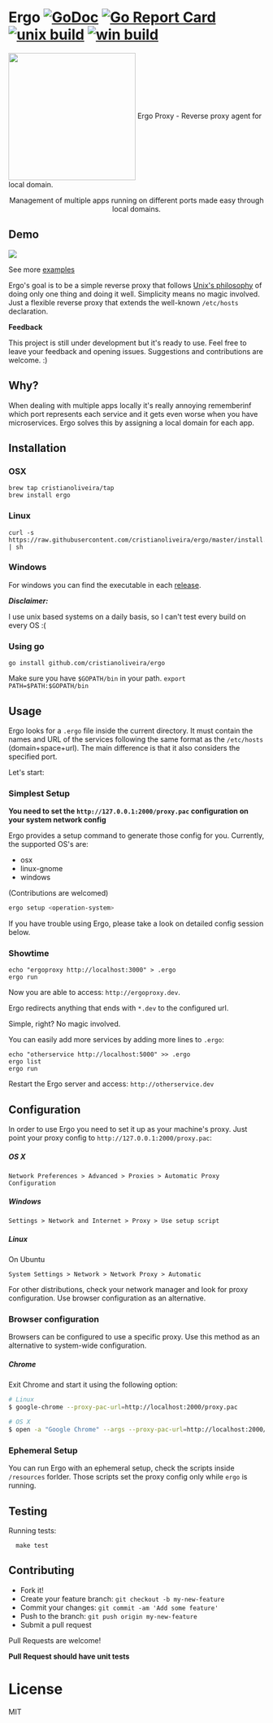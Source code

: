 
# Ergo [![GoDoc](https://godoc.org/github.com/cristianoliveira/ergo?status.svg)](https://godoc.org/github.com/cristianoliveira/ergo) [![Go Report Card](https://goreportcard.com/badge/github.com/cristianoliveira/ergo)](https://goreportcard.com/report/github.com/cristianoliveira/ergo) [![unix build](https://img.shields.io/travis/cristianoliveira/ergo.svg?label=unix)](https://travis-ci.org/cristianoliveira/ergo) [![win build](https://img.shields.io/appveyor/ci/cristianoliveira/ergo.svg?label=win)](https://ci.appveyor.com/project/cristianoliveira/ergo) 

<p align="left" >
<img src="https://s-media-cache-ak0.pinimg.com/736x/aa/bc/3b/aabc3b2b789f478ffb87ac2f0bdd2d33--ergo-proxy-manga-anime.jpg" width="250" align="center" />
<span>Ergo Proxy - Reverse proxy agent for local domain.</span>

</p>

<p align="center">
  Management of multiple apps running on different ports made easy through local domains.
</p>

## Demo

<img src="https://raw.githubusercontent.com/cristianoliveira/ergo/master/demo.gif" align="center" />

See more [examples](https://github.com/cristianoliveira/ergo/tree/master/examples)

Ergo's goal is to be a simple reverse proxy that follows [Unix's philosophy](https://en.wikipedia.org/wiki/Unix_philosophy) of doing only one thing and doing it well. Simplicity means no magic involved. Just a flexible reverse proxy that extends the well-known `/etc/hosts` declaration.

**Feedback**

This project is still under development but it's ready to use. Feel free to leave your 
feedback and opening issues. Suggestions and contributions are welcome. :)

## Why?

When dealing with multiple apps locally it's really annoying rememberinf which port represents each service and it gets even worse when you have microservices. Ergo solves this by assigning a local domain for each app.

## Installation

### OSX
```
brew tap cristianoliveira/tap
brew install ergo
```

### Linux
```
curl -s https://raw.githubusercontent.com/cristianoliveira/ergo/master/install.sh | sh
```

### Windows
For windows you can find the executable in each [release](https://github.com/cristianoliveira/ergo/releases).

***Disclaimer:***

I use unix based systems on a daily basis, so I can't test every build on every OS :(

### Using go
```
go install github.com/cristianoliveira/ergo
```
Make sure you have `$GOPATH/bin` in your path. `export PATH=$PATH:$GOPATH/bin`

## Usage

Ergo looks for a `.ergo` file inside the current directory. It must contain the names and URL of the services following the same format as the `/etc/hosts` (domain+space+url). The main difference is that it also considers the specified port.

Let's start:

### Simplest Setup

**You need to set the `http://127.0.0.1:2000/proxy.pac` configuration on your system network config**

Ergo provides a setup command to generate those config for you. Currently, the supported OS's are:

 - osx
 - linux-gnome
 - windows

(Contributions are welcomed)

```bash
ergo setup <operation-system>
```

If you have trouble using Ergo, please take a look on detailed config session below.

### Showtime

```
echo "ergoproxy http://localhost:3000" > .ergo
ergo run
```
Now you are able to access: `http://ergoproxy.dev`.

Ergo redirects anything that ends with `*.dev` to the configured url.

Simple, right? No magic involved.

You can easily add more services by adding more lines to `.ergo`:
```
echo "otherservice http://localhost:5000" >> .ergo
ergo list
ergo run
```

Restart the Ergo server and access: `http://otherservice.dev`

## Configuration

In order to use Ergo you need to set it up as your machine's proxy. Just point your proxy config to `http://127.0.0.1:2000/proxy.pac`:

##### OS X

`Network Preferences > Advanced > Proxies > Automatic Proxy Configuration`

##### Windows

`Settings > Network and Internet > Proxy > Use setup script`

##### Linux

On Ubuntu

`System Settings > Network > Network Proxy > Automatic`

For other distributions, check your network manager and look for proxy configuration. Use browser configuration as an alternative.

### Browser configuration

Browsers can be configured to use a specific proxy. Use this method as an alternative to system-wide configuration.

##### Chrome

Exit Chrome and start it using the following option:

```sh
# Linux
$ google-chrome --proxy-pac-url=http://localhost:2000/proxy.pac

# OS X
$ open -a "Google Chrome" --args --proxy-pac-url=http://localhost:2000/proxy.pac
```

### Ephemeral Setup

You can run Ergo with an ephemeral setup, check the scripts inside `/resources` forlder. Those scripts set the proxy config only while `ergo` is running.

## Testing 

Running tests:
```
  make test
```

## Contributing
 - Fork it!
 - Create your feature branch: `git checkout -b my-new-feature`
 - Commit your changes: `git commit -am 'Add some feature'`
 - Push to the branch: `git push origin my-new-feature`
 - Submit a pull request

Pull Requests are welcome!

**Pull Request should have unit tests**

# License

MIT

